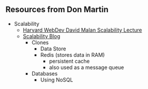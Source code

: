 ## Resources from Don Martin

- Scalability
    - [Harvard WebDev David Malan Scalability Lecture](https://www.youtube.com/watch?v=-W9F__D3oY4)
    - [Scalability Blog](https://www.lecloud.net/tagged/scalability/chrono)
        - Clones
            - Data Store
            - Redis (stores data in RAM)
                - persistent cache
                - also used as a message queue 
        - Databases
            - Using NoSQL